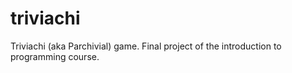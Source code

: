 # triviachi
Triviachi  (aka Parchivial) game. Final project of the introduction to programming course.
